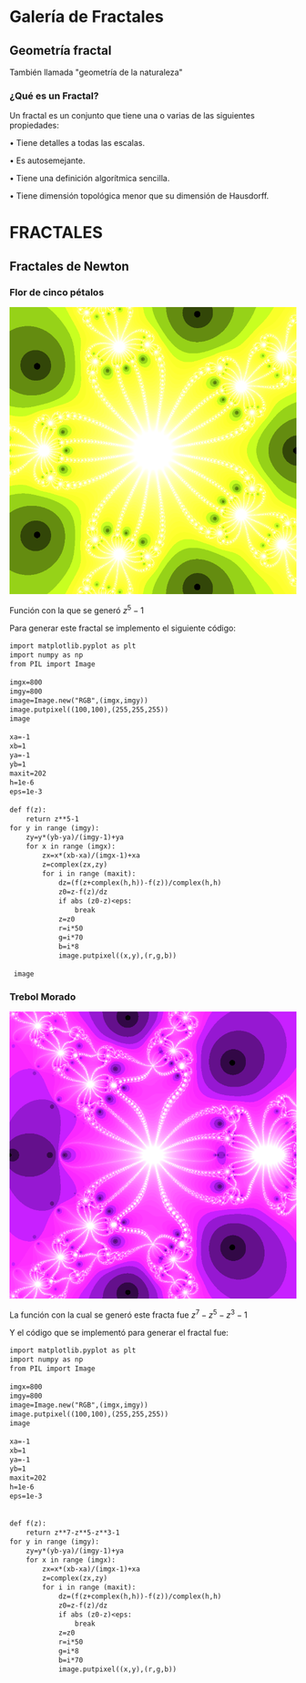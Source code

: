 <style TYPE="text/css">
code.has-jax {font: inherit; font-size: 100%; background: inherit; border: inherit;}
</style>
<script type="text/x-mathjax-config">
MathJax.Hub.Config({
    tex2jax: {
        inlineMath: [['$','$'], ['\\(','\\)']],
        skipTags: ['script', 'noscript', 'style', 'textarea', 'pre'] // removed 'code' entry
    }
});
MathJax.Hub.Queue(function() {
    var all = MathJax.Hub.getAllJax(), i;
    for(i = 0; i < all.length; i += 1) {
        all[i].SourceElement().parentNode.className += ' has-jax';
    }
});
</script>
<script type="text/javascript" src="https://cdnjs.cloudflare.com/ajax/libs/mathjax/2.7.4/MathJax.js?config=TeX-AMS_HTML-full"></script>

# Galería de Fractales

## Geometría fractal

También llamada "geometría de la naturaleza" 

### ¿Qué es un Fractal?

Un fractal es un conjunto que tiene una o
varias de las siguientes propiedades:

• Tiene detalles a todas las escalas.

• Es autosemejante.

• Tiene una definición algorítmica sencilla.

• Tiene dimensión topológica menor que su dimensión de Hausdorff.

# FRACTALES 

## Fractales de Newton 

###  Flor de cinco pétalos

![Flor de 5 pétalos](https://raw.githubusercontent.com/NicolleMurcia/Fractals-Galery-/master/1%20fractal%20newton.png)

Función con la que se generó $z^5-1$

Para generar este fractal se implemento el siguiente código: 

```
import matplotlib.pyplot as plt
import numpy as np 
from PIL import Image

imgx=800
imgy=800
image=Image.new("RGB",(imgx,imgy))
image.putpixel((100,100),(255,255,255))
image

xa=-1
xb=1
ya=-1
yb=1
maxit=202
h=1e-6
eps=1e-3

def f(z):
    return z**5-1
for y in range (imgy):
    zy=y*(yb-ya)/(imgy-1)+ya
    for x in range (imgx):
        zx=x*(xb-xa)/(imgx-1)+xa
        z=complex(zx,zy)
        for i in range (maxit):
            dz=(f(z+complex(h,h))-f(z))/complex(h,h)
            z0=z-f(z)/dz
            if abs (z0-z)<eps:
                break
            z=z0
            r=i*50
            g=i*70
            b=i*8
            image.putpixel((x,y),(r,g,b))
 
 image
```
### Trebol Morado 

![Trebol morado](https://raw.githubusercontent.com/NicolleMurcia/Fractals-Galery-/master/2%20fractal%20de%20Newton.png)


La función con la cual se generó este fracta fue $z^7-z^5-z^3-1$

Y el código que se implementó para generar el fractal fue: 

```
import matplotlib.pyplot as plt
import numpy as np 
from PIL import Image

imgx=800
imgy=800
image=Image.new("RGB",(imgx,imgy))
image.putpixel((100,100),(255,255,255))
image

xa=-1
xb=1
ya=-1
yb=1
maxit=202
h=1e-6
eps=1e-3


def f(z):
    return z**7-z**5-z**3-1
for y in range (imgy):
    zy=y*(yb-ya)/(imgy-1)+ya
    for x in range (imgx):
        zx=x*(xb-xa)/(imgx-1)+xa
        z=complex(zx,zy)
        for i in range (maxit):
            dz=(f(z+complex(h,h))-f(z))/complex(h,h)
            z0=z-f(z)/dz
            if abs (z0-z)<eps:
                break
            z=z0
            r=i*50
            g=i*8
            b=i*70
            image.putpixel((x,y),(r,g,b))
```



